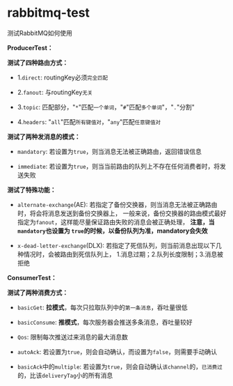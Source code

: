# rabbitmq-test
测试RabbitMQ如何使用

**ProducerTest：**

**测试了四种路由方式：**
+ 1.`direct`: routingKey必须`完全匹配`

+ 2.`fanout`: 与routingKey`无关`

+ 3.`topic`: 匹配部分，"`*`"匹配`一个单词`，"`#`"匹配`多个单词`"，"`.`"分割"

+ 4.`headers`: "`all`"匹配`所有键值对`，"`any`"匹配`任意键值对`

**测试了两种发消息的模式：**
+ `mandatory`: 若设置为`true`，则当消息无法被正确路由，返回错误信息

+ `immediate`: 若设置为`true`，则当当前路由的队列上不存在任何消费者时，将发送失败

**测试了特殊功能：**
+ `alternate-exchange`(AE): 若指定了备份交换器，则当消息无法被正确路由时，将会将消息发送到备份交换器上，
一般来说，备份交换器的路由模式最好指定为`fanout`，这样能尽量保证路由失败的消息会被正确处理，
**注意，当`mandatory`也设置为 `true`的时候，以备份队列为准，mandatory会失效**

+ `x-dead-letter-exchange`(DLX): 若指定了死信队列，则当前消息出现以下几种情况时，会被路由到死信队列上，
1.消息过期；2.队列长度限制；3.消息被拒绝

**ConsumerTest：**

**测试了两种消费方式：**
+ `basicGet`: **拉模式**，每次只拉取队列中的`第一条消息`，吞吐量很低

+ `basicConsume`: **推模式**，每次服务器会推送多条消息，吞吐量较好

+ `Qos`: 限制每次推送过来消息的最大消息数

+ `autoAck`: 若设置为`true`，则会自动确认，而设置为`false`，则需要手动确认

+ `basicAck`中的`multiple`: 若设置为`true`，则会自动确认`该channel`的，`已消费过`的，比该`deliveryTag`小的所有消息
